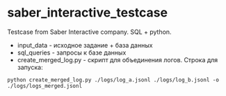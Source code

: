 # saber_interactive_testcase
Testcase from Saber Interactive company. SQL + python.

- input_data - исходное задание + база данных
- sql_queries - запросы к базе данных
- create_merged_log.py - скрипт для объединения логов.
Строка для запуска:
```
python create_merged_log.py ./logs/log_a.jsonl ./logs/log_b.jsonl -o ./logs/logs_merged.jsonl
```
